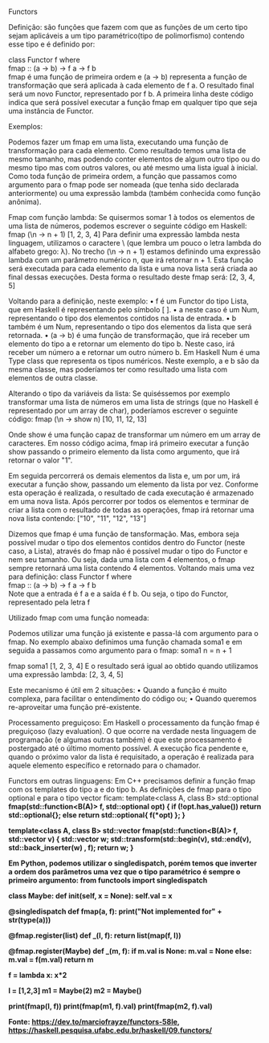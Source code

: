 Functors

Definição: são funções que fazem com que as funções de um certo tipo sejam aplicáveis a um tipo paramétrico(tipo de polimorfismo) contendo esse tipo e é definido por:

class Functor f where  
    fmap :: (a -> b) -> f a -> f b  
fmap é uma função de primeira ordem e (a -> b) representa a função de transformação que será aplicada à cada elemento de f a. O resultado final será um novo Functor, representado por f b.
A primeira linha deste código indica que será possível executar a função fmap em qualquer tipo que seja uma instância de Functor.


Exemplos:

Podemos fazer um fmap em uma lista, executando uma função de transformação para cada elemento. Como resultado temos uma lista de mesmo tamanho, mas podendo conter elementos de algum outro tipo ou do mesmo tipo mas com outros valores, ou até mesmo uma lista igual à inicial.
Como toda função de primeira ordem, a função que passamos como argumento para o fmap pode ser nomeada (que tenha sido declarada anteriormente) ou uma expressão lambda (também conhecida como função anônima).


Fmap com função lambda:
Se quisermos somar 1 à todos os elementos de uma lista de números, podemos escrever o seguinte código em Haskell:
fmap (\n -> n + 1) [1, 2, 3, 4] 
Para definir uma expressão lambda nesta linguagem, utilizamos o caractere \ (que lembra um pouco o letra lambda do alfabeto grego: λ).
No trecho (\n -> n + 1) estamos definindo uma expressão lambda com um parâmetro numérico n, que irá retornar n + 1. Esta função será executada para cada elemento da lista e uma nova lista será criada ao final dessas execuções.
Desta forma o resultado deste fmap será:
[2, 3, 4, 5]



Voltando para a definição, neste exemplo:
    • f é um Functor do tipo Lista, que em Haskell é representando pelo símbolo [ ]. 
    • a neste caso é um Num, representando o tipo dos elementos contidos na lista de entrada. 
    • b também é um Num, representando o tipo dos elementos da lista que será retornada. 
    • (a -> b) é uma função de transformação, que irá receber um elemento do tipo a e retornar um elemento do tipo b. Neste caso, irá receber um número a e retornar um outro número b. 
Em Haskell Num é uma Type class que representa os tipos numéricos.
Neste exemplo, a e b são da mesma classe, mas poderíamos ter como resultado uma lista com elementos de outra classe.


Alterando o tipo da variáveis da lista:
Se quiséssemos por exemplo transformar uma lista de números em uma lista de strings (que no Haskell é representado por um array de char), poderíamos escrever o seguinte código:
fmap (\n -> show n) [10, 11, 12, 13] 

Onde show é uma função capaz de transformar um número em um array de caracteres. 
Em nosso código acima, fmap irá primeiro executar a função show passando o primeiro elemento da lista como argumento, que irá retornar o valor "1".

Em seguida percorrerá os demais elementos da lista e, um por um, irá executar a função show, passando um elemento da lista por vez. Conforme esta operação é realizada, o resultado de cada executação é armazenado em uma nova lista.
Após percorrer por todos os elementos e terminar de criar a lista com o resultado de todas as operações, fmap irá retornar uma nova lista contendo:
["10", "11", "12", "13"]

Dizemos que fmap é uma função de tansformação. Mas, embora seja possível mudar o tipo dos elementos contidos dentro do Functor (neste caso, a Lista), através do fmap não é possível mudar o tipo do Functor e nem seu tamanho. Ou seja, dada uma lista com 4 elementos, o fmap sempre retornará uma lista contendo 4 elementos.
Voltando mais uma vez para definição:
class Functor f where  
    fmap :: (a -> b) -> f a -> f b  
Note que a entrada é f a e a saída é f b. Ou seja, o tipo do Functor, representado pela letra f

Utilizado fmap com uma função nomeada:

Podemos utilizar uma função já existente e passa-lá com argumento para o fmap.
No exemplo abaixo definimos uma função chamada soma1 e em seguida a passamos como argumento para o fmap:
soma1 n = n + 1

fmap soma1 [1, 2, 3, 4] 
E o resultado será igual ao obtido quando utilizamos uma expressão lambda:
[2, 3, 4, 5]

Este mecanismo é útil em 2 situações:
    • Quando a função é muito complexa, para facilitar o entendimento do código ou; 
    • Quando queremos re-aproveitar uma função pré-existente. 
    
    
Processamento preguiçoso:
Em Haskell o processamento da função fmap é preguiçoso (lazy evaluation).
O que ocorre na verdade nesta linguagem de programação (e algumas outras também) é que este processamento é postergado até o último momento possível. A execução fica pendente e, quando o próximo valor da lista é requisitado, a operação é realizada para aquele elemento específico e retornado para o chamador.

Functors em outras linguagens:
Em C++ precisamos definir a função fmap com os templates do tipo a e do tipo b. As definições de fmap para o tipo optional e para o tipo vector ficam:
template<class A, class B>
std::optional<B> fmap(std::function<B(A)> f, std::optional<A> opt)
{
    if (!opt.has_value())
	return std::optional<B>{};
    else
	return std::optional<B>{ f(*opt) };
}

template<class A, class B>
std::vector<B> fmap(std::function<B(A)> f, std::vector<A> v)
{
   std::vector<B> w;
   std::transform(std::begin(v), std::end(v), std::back_inserter(w) , f);
   return w;
}

Em Python, podemos utilizar o singledispatch, porém temos que inverter a ordem dos parâmetros uma vez que o tipo paramétrico é sempre o primeiro argumento:
from functools import singledispatch

class Maybe:
    def __init__(self, x = None):
	self.val = x

@singledispatch
def fmap(a, f):
    print("Not implemented for" + str(type(a)))

@fmap.register(list)
def _(l, f):
    return list(map(f, l))

@fmap.register(Maybe)
def _(m, f):
    if m.val is None:
	m.val = None
    else:
	m.val = f(m.val)
    return m

f = lambda x: x*2

l = [1,2,3]
m1 = Maybe(2)
m2 = Maybe()

print(fmap(l, f))
print(fmap(m1, f).val)
print(fmap(m2, f).val)


Fonte: https://dev.to/marciofrayze/functors-58le, https://haskell.pesquisa.ufabc.edu.br/haskell/09.functors/
